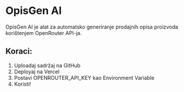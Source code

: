 # OpisGen AI

OpisGen AI je alat za automatsko generiranje prodajnih opisa proizvoda korištenjem OpenRouter API-ja.

## Koraci:
1. Uploadaj sadržaj na GitHub
2. Deployaj na Vercel
3. Postavi OPENROUTER_API_KEY kao Environment Variable
4. Koristi!